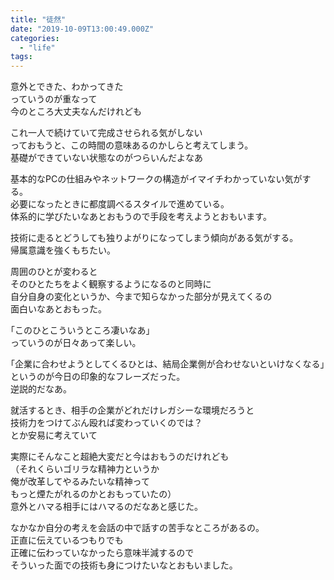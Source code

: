 ```yaml
---
title: "徒然"
date: "2019-10-09T13:00:49.000Z"
categories: 
  - "life"
tags: 
---
```


意外とできた、わかってきた  
っていうのが重なって  
今のところ大丈夫なんだけれども

これ一人で続けていて完成させられる気がしない  
っておもうと、この時間の意味あるのかしらと考えてしまう。  
基礎ができていない状態なのがつらいんだよなあ

基本的なPCの仕組みやネットワークの構造がイマイチわかっていない気がする。  
必要になったときに都度調べるスタイルで進めている。  
体系的に学びたいなあとおもうので手段を考えようとおもいます。

技術に走るとどうしても独りよがりになってしまう傾向がある気がする。  
帰属意識を強くもちたい。

周囲のひとが変わると  
そのひとたちをよく観察するようになるのと同時に  
自分自身の変化というか、今まで知らなかった部分が見えてくるの  
面白いなあとおもった。

｢このひとこういうところ凄いなあ｣  
っていうのが日々あって楽しい。  
  
｢企業に合わせようとしてくるひとは、結局企業側が合わせないといけなくなる｣  
というのが今日の印象的なフレーズだった。  
逆説的だなあ。

就活するとき、相手の企業がどれだけレガシーな環境だろうと  
技術力をつけてぶん殴れば変わっていくのでは？  
とか安易に考えていて

実際にそんなこと超絶大変だと今はおもうのだけれども  
（それくらいゴリラな精神力というか  
俺が改革してやるみたいな精神って  
もっと煙たがれるのかとおもっていたの）  
意外とハマる相手にはハマるのだなあと感じた。

なかなか自分の考えを会話の中で話すの苦手なところがあるの。  
正直に伝えているつもりでも  
正確に伝わっていなかったら意味半減するので  
そういった面での技術も身につけたいなとおもいました。
